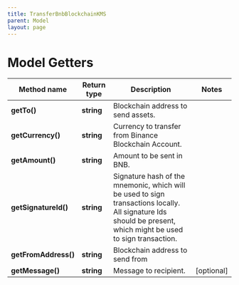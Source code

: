 ```yaml
---
title: TransferBnbBlockchainKMS
parent: Model
layout: page
---
```


# Model Getters

Method name | Return type | Description | Notes
------------ | ------------- | ------------- | -------------
**getTo()** | **string** | Blockchain address to send assets. |
**getCurrency()** | **string** | Currency to transfer from Binance Blockchain Account. |
**getAmount()** | **string** | Amount to be sent in BNB. |
**getSignatureId()** | **string** | Signature hash of the mnemonic, which will be used to sign transactions locally. All signature Ids should be present, which might be used to sign transaction. |
**getFromAddress()** | **string** | Blockchain address to send from |
**getMessage()** | **string** | Message to recipient. | [optional]

